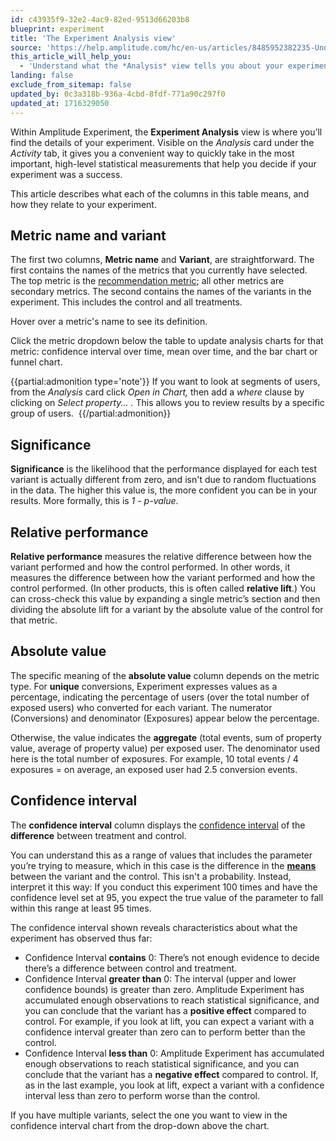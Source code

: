 ```yaml
---
id: c43935f9-32e2-4ac9-82ed-9513d66203b8
blueprint: experiment
title: 'The Experiment Analysis view'
source: 'https://help.amplitude.com/hc/en-us/articles/8485952382235-Understand-the-Experiment-Analysis-view'
this_article_will_help_you:
  - 'Understand what the *Analysis* view tells you about your experiment, and how to access it'
landing: false
exclude_from_sitemap: false
updated_by: 0c3a318b-936a-4cbd-8fdf-771a90c297f0
updated_at: 1716329050
---
```

Within Amplitude Experiment, the **Experiment Analysis** view is where you’ll find the details of your experiment. Visible on the *Analysis* card under the *Activity* tab, it gives you a convenient way to quickly take in the most important, high-level statistical measurements that help you decide if your experiment was a success.

This article describes what each of the columns in this table means, and how they relate to your experiment.

## Metric name and variant

The first two columns, **Metric name** and **Variant**, are straightforward. The first contains the names of the metrics that you currently have selected. The top metric is the [recommendation metric](/docs/experiment/key-terms); all other metrics are secondary metrics. The second contains the names of the variants in the experiment. This includes the control and all treatments.

Hover over a metric's name to see its definition. 

Click the metric dropdown below the table to update analysis charts for that metric: confidence interval over time, mean over time, and the bar chart or funnel chart.

{{partial:admonition type='note'}}
If you want to look at segments of users, from the *Analysis* card click *Open in Chart,* then add a *where* clause by clicking on *Select property... .* This allows you to review results by a specific group of users. 
{{/partial:admonition}}

##  Significance

**Significance** is the likelihood that the performance displayed for each test variant is actually different from zero, and isn't due to random fluctuations in the data. The higher this value is, the more confident you can be in your results. More formally, this is *1 - p-value*.

## Relative performance

**Relative performance** measures the relative difference between how the variant performed and how the control performed. In other words, it measures the difference between how the variant performed and how the control performed. (In other products, this is often called **relative lift**.) You can cross-check this value by expanding a single metric’s section and then dividing the absolute lift for a variant by the absolute value of the control for that metric. 

## Absolute value

The specific meaning of the **absolute value** column depends on the metric type. For **unique** conversions, Experiment expresses values as a percentage, indicating the percentage of users (over the total number of exposed users) who converted for each variant. The numerator (Conversions) and denominator (Exposures) appear below the percentage. 

Otherwise, the value indicates the **aggregate** (total events, sum of property value, average of property value) per exposed user. The denominator used here is the total number of exposures. For example, 10 total events / 4 exposures = on average, an exposed user had 2.5 conversion events.

## Confidence interval

The **confidence interval** column displays the [confidence interval](https://en.wikipedia.org/wiki/Confidence_interval) of the **difference** between treatment and control.  

You can understand this as a range of values that includes the parameter you’re trying to measure, which in this case is the difference in the [**means**](https://en.wikipedia.org/wiki/Arithmetic_mean) between the variant and the control. This isn't a probability. Instead, interpret it this way: If you conduct this experiment 100 times and have the confidence level set at 95, you expect the true value of the parameter to fall within this range at least 95 times.

The confidence interval shown reveals characteristics about what the experiment has observed thus far:

* Confidence Interval **contains** 0: There’s not enough evidence to decide there’s a difference between control and treatment.
* Confidence Interval **greater than** 0: The interval (upper and lower confidence bounds) is greater than zero. Amplitude Experiment has accumulated enough observations to reach statistical significance, and you can conclude that the variant has a **positive effect** compared to control. For example, if you look at lift, you can expect a variant with a confidence interval greater than zero can to perform better than the control.
* Confidence Interval **less than** 0: Amplitude Experiment has accumulated enough observations to reach statistical significance, and you can conclude that the variant has a **negative effect** compared to control. If, as in the last example, you look at lift, expect a variant with a confidence interval less than zero to perform worse than the control.

If you have multiple variants, select the one you want to view in the confidence interval chart from the drop-down above the chart.